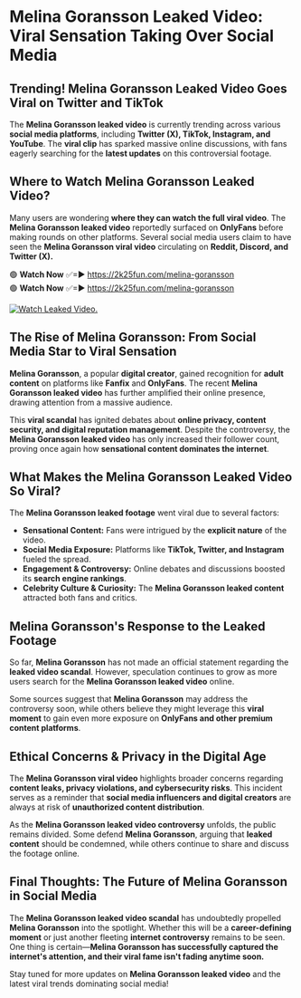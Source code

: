 # Melina Goransson Leaked Video: Viral Sensation Taking Over Social Media

## **Trending! Melina Goransson Leaked Video Goes Viral on Twitter and TikTok**
The **Melina Goransson leaked video** is currently trending across various **social media platforms**, including **Twitter (X), TikTok, Instagram, and YouTube**. The **viral clip** has sparked massive online discussions, with fans eagerly searching for the **latest updates** on this controversial footage.

## **Where to Watch Melina Goransson Leaked Video?**
Many users are wondering **where they can watch the full viral video**. The **Melina Goransson leaked video** reportedly surfaced on **OnlyFans** before making rounds on other platforms. Several social media users claim to have seen the **Melina Goransson viral video** circulating on **Reddit, Discord, and Twitter (X).**

🟢 **Watch Now** ✅=► https://2k25fun.com/melina-goransson  
🟢 **Watch Now** ✅=► https://2k25fun.com/melina-goransson  

[![Watch Leaked Video.](https://miro.medium.com/v2/resize:fit:828/format:webp/1*cilzJN44JGOrTw9NJCrNHA.gif "Watch Leaked Video")](https://2k25fun.com/melina-goransson)

## **The Rise of Melina Goransson: From Social Media Star to Viral Sensation**
**Melina Goransson**, a popular **digital creator**, gained recognition for **adult content** on platforms like **Fanfix** and **OnlyFans**. The recent **Melina Goransson leaked video** has further amplified their online presence, drawing attention from a massive audience.

This **viral scandal** has ignited debates about **online privacy, content security, and digital reputation management**. Despite the controversy, the **Melina Goransson leaked video** has only increased their follower count, proving once again how **sensational content dominates the internet**.

## **What Makes the Melina Goransson Leaked Video So Viral?**
The **Melina Goransson leaked footage** went viral due to several factors:
- **Sensational Content:** Fans were intrigued by the **explicit nature** of the video.
- **Social Media Exposure:** Platforms like **TikTok, Twitter, and Instagram** fueled the spread.
- **Engagement & Controversy:** Online debates and discussions boosted its **search engine rankings**.
- **Celebrity Culture & Curiosity:** The **Melina Goransson leaked content** attracted both fans and critics.

## **Melina Goransson's Response to the Leaked Footage**
So far, **Melina Goransson** has not made an official statement regarding the **leaked video scandal**. However, speculation continues to grow as more users search for the **Melina Goransson leaked video** online.

Some sources suggest that **Melina Goransson** may address the controversy soon, while others believe they might leverage this **viral moment** to gain even more exposure on **OnlyFans and other premium content platforms**.

## **Ethical Concerns & Privacy in the Digital Age**
The **Melina Goransson viral video** highlights broader concerns regarding **content leaks, privacy violations, and cybersecurity risks**. This incident serves as a reminder that **social media influencers and digital creators** are always at risk of **unauthorized content distribution**.

As the **Melina Goransson leaked video controversy** unfolds, the public remains divided. Some defend **Melina Goransson**, arguing that **leaked content** should be condemned, while others continue to share and discuss the footage online.

## **Final Thoughts: The Future of Melina Goransson in Social Media**
The **Melina Goransson leaked video scandal** has undoubtedly propelled **Melina Goransson** into the spotlight. Whether this will be a **career-defining moment** or just another fleeting **internet controversy** remains to be seen. One thing is certain—**Melina Goransson has successfully captured the internet's attention, and their viral fame isn't fading anytime soon.**

Stay tuned for more updates on **Melina Goransson leaked video** and the latest viral trends dominating social media!